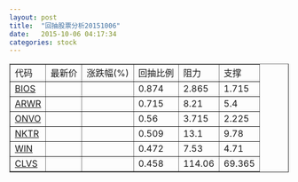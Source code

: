 ```yaml
---
layout: post
title:  "回抽股票分析20151006"
date:   2015-10-06 04:17:34
categories: stock
---
```

<script type="text/javascript">
var stockList = []
stockList.push('gb_bios');
stockList.push('gb_arwr');
stockList.push('gb_onvo');
stockList.push('gb_nktr');
stockList.push('gb_win');
stockList.push('gb_clvs');
</script>
<table border="1">
 <tr>
 <td>代码</td>
 <td>最新价</td>
 <td>涨跌幅(%)</td>
 <td>回抽比例</td>
 <td>阻力</td>
 <td>支撑</td>
</tr>
  <tr id="bios">
  <td><a href="http://stock.finance.sina.com.cn/usstock/quotes/BIOS.html" target="_blank">BIOS</a></td><td></td><td></td><td>0.874</td><td>2.865</td><td>1.715</td></tr>
  <tr id="arwr">
  <td><a href="http://stock.finance.sina.com.cn/usstock/quotes/ARWR.html" target="_blank">ARWR</a></td><td></td><td></td><td>0.715</td><td>8.21</td><td>5.4</td></tr>
  <tr id="onvo">
  <td><a href="http://stock.finance.sina.com.cn/usstock/quotes/ONVO.html" target="_blank">ONVO</a></td><td></td><td></td><td>0.56</td><td>3.715</td><td>2.225</td></tr>
  <tr id="nktr">
  <td><a href="http://stock.finance.sina.com.cn/usstock/quotes/NKTR.html" target="_blank">NKTR</a></td><td></td><td></td><td>0.509</td><td>13.1</td><td>9.78</td></tr>
  <tr id="win">
  <td><a href="http://stock.finance.sina.com.cn/usstock/quotes/WIN.html" target="_blank">WIN</a></td><td></td><td></td><td>0.472</td><td>7.53</td><td>4.71</td></tr>
  <tr id="clvs">
  <td><a href="http://stock.finance.sina.com.cn/usstock/quotes/CLVS.html" target="_blank">CLVS</a></td><td></td><td></td><td>0.458</td><td>114.06</td><td>69.365</td></tr>
</table>
